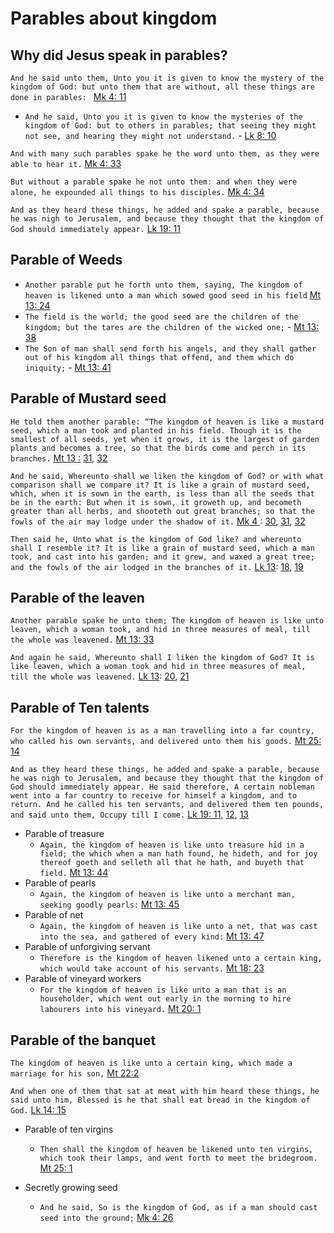# Parables about kingdom

## Why did Jesus speak in parables?

`And he said unto them, Unto you it is given to know the mystery of the kingdom of God: but unto them that are without, all these things are done in parables: ` [Mk 4: 11](https://biblehub.com/mark/4-11.htm)

* `And he said, Unto you it is given to know the mysteries of the kingdom of God: but to others in parables; that seeing they might not see, and hearing they might not understand.` - [Lk 8: 10](https://biblehub.com/luke/8-10.htm)

`And with many such parables spake he the word unto them, as they were able to hear it.` [Mk 4: 33](https://biblehub.com/mark/4-33.htm)

`But without a parable spake he not unto them: and when they were alone, he expounded all things to his disciples.` [Mk 4: 34](https://biblehub.com/mark/4-34.htm)

`And as they heard these things, he added and spake a parable, because he was nigh to Jerusalem, and because they thought that the kingdom of God should immediately appear.` [Lk 19: 11](https://biblehub.com/luke/19-11.htm)

## Parable of Weeds

* `Another parable put he forth unto them, saying, The kingdom of heaven is likened unto a man which sowed good seed in his field` [Mt 13: 24](https://biblehub.com/matthew/13-24.htm)
* `The field is the world; the good seed are the children of the kingdom; but the tares are the children of the wicked one;` - [Mt 13: 38](https://biblehub.com/matthew/13-38.htm)
* `The Son of man shall send forth his angels, and they shall gather out of his kingdom all things that offend, and them which do iniquity;` - [Mt 13: 41](https://biblehub.com/matthew/13-41.htm)

## Parable of Mustard seed

`He told them another parable: “The kingdom of heaven is like a mustard seed, which a man took and planted in his field. Though it is the smallest of all seeds, yet when it grows, it is the largest of garden plants and becomes a tree, so that the birds come and perch in its branches.` [Mt 13 :](https://biblehub.com/niv/matthew/13.htm) [31](https://biblehub.com/matthew/13-31.htm), [32](https://biblehub.com/matthew/13-32.htm)

`And he said, Whereunto shall we liken the kingdom of God? or with what comparison shall we compare it? It is like a grain of mustard seed, which, when it is sown in the earth, is less than all the seeds that be in the earth: But when it is sown, it groweth up, and becometh greater than all herbs, and shooteth out great branches; so that the fowls of the air may lodge under the shadow of it.` [Mk 4 ](https://biblehub.com/kjv/mark/4.htm): [30](https://biblehub.com/mark/4-30.htm), [31](https://biblehub.com/mark/4-31.htm), [32](https://biblehub.com/mark/4-32.htm)

`Then said he, Unto what is the kingdom of God like? and whereunto shall I resemble it? It is like a grain of mustard seed, which a man took, and cast into his garden; and it grew, and waxed a great tree; and the fowls of the air lodged in the branches of it.` [Lk 13](https://biblehub.com/kjv/luke/13.htm): [18](https://biblehub.com/luke/13-18.htm), [19](https://biblehub.com/luke/13-19.htm)

## Parable of the leaven
`Another parable spake he unto them; The kingdom of heaven is like unto leaven, which a woman took, and hid in three measures of meal, till the whole was leavened.` [Mt 13: 33](https://biblehub.com/matthew/13-33.htm)

`And again he said, Whereunto shall I liken the kingdom of God? It is like leaven, which a woman took and hid in three measures of meal, till the whole was leavened.` [Lk 13](https://biblehub.com/kjv/luke/13.htm): [20](https://biblehub.com/luke/13-20.htm), [21](https://biblehub.com/luke/13-21.htm)

## Parable of Ten talents

`For the kingdom of heaven is as a man travelling into a far country, who called his own servants, and delivered unto them his goods.` [Mt 25: 14](https://biblehub.com/matthew/25-14.htm)

`And as they heard these things, he added and spake a parable, because he was nigh to Jerusalem, and because they thought that the kingdom of God should immediately appear. He said therefore, A certain nobleman went into a far country to receive for himself a kingdom, and to return. And he called his ten servants, and delivered them ten pounds, and said unto them, Occupy till I come.` [Lk 19: 11](https://biblehub.com/luke/19-11.htm), [12](https://biblehub.com/luke/19-12.htm), [13](https://biblehub.com/luke/19-13.htm)

* Parable of treasure
    * `Again, the kingdom of heaven is like unto treasure hid in a field; the which when a man hath found, he hideth, and for joy thereof goeth and selleth all that he hath, and buyeth that field.` [Mt 13: 44](https://biblehub.com/matthew/13-44.htm)
* Parable of pearls
    * `Again, the kingdom of heaven is like unto a merchant man, seeking goodly pearls:` [Mt 13: 45](https://biblehub.com/matthew/13-45.htm)
* Parable of net
    * `Again, the kingdom of heaven is like unto a net, that was cast into the sea, and gathered of every kind:` [Mt 13: 47](https://biblehub.com/matthew/13-47.htm)
* Parable of unforgiving servant
    * `Therefore is the kingdom of heaven likened unto a certain king, which would take account of his servants.` [Mt 18: 23](https://biblehub.com/matthew/18-23.htm)
* Parable of vineyard workers
    * `For the kingdom of heaven is like unto a man that is an householder, which went out early in the morning to hire labourers into his vineyard.` [Mt 20: 1](https://biblehub.com/matthew/20-1.htm)

## Parable of the banquet
`The kingdom of heaven is like unto a certain king, which made a marriage for his son,` [Mt 22:2](https://biblehub.com/matthew/22-2.htm)

`And when one of them that sat at meat with him heard these things, he said unto him, Blessed is he that shall eat bread in the kingdom of God.` [Lk 14: 15](https://biblehub.com/luke/14-15.htm)

* Parable of ten virgins
    * `Then shall the kingdom of heaven be likened unto ten virgins, which took their lamps, and went forth to meet the bridegroom.` [Mt 25: 1](https://biblehub.com/matthew/25-1.htm)

* Secretly growing seed
    * `And he said, So is the kingdom of God, as if a man should cast seed into the ground;` [Mk 4: 26](https://biblehub.com/mark/4-26.htm) 